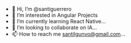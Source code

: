 - 👋 Hi, I’m @santiguerrero
- 👀 I’m interested in Angular Projects
- 🌱 I’m currently learning React Native...
- 💞️ I’m looking to collaborate on IA...
- 📫 How to reach me santilgunvo@gmail.com...

<!---
santiguerrero/santiguerrero is a ✨ special ✨ repository because its `README.md` (this file) appears on your GitHub profile.
You can click the Preview link to take a look at your changes.
--->
